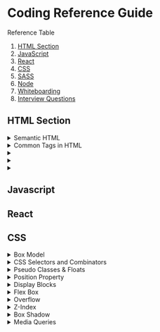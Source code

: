 # Coding Reference Guide


Reference Table
1. [HTML Section](#HTML-Section)
2. [JavaScript](#Javascript)
3. [React](#React)
4. [CSS](#CSS)
5. [SASS](#Sass)
6. [Node](#Node)
7. [Whiteboarding](#Whiteboarding)
8. [Interview Questions](#Interview-Questions)

## HTML Section

<details>
<summary>Semantic HTML</summary>
</details>

<details>
<summary>Common Tags in HTML</summary>
</details>

<details>
<summary></summary>
</details>

<details>
<summary></summary>
</details>

<details>
<summary></summary>
</details>

## Javascript

## React

## CSS

<details>
<summary>Box Model</summary>
</details>

<details>
<summary>CSS Selectors and Combinators</summary>
  <li> What are the differences between the caret ( > ), comma ( , ), space (   ), and addition ( + ) combinators in CSS?
  <ul>
  <li>Combinators allow us to dig into things without explicitly declaring a classname.</li>
  <li>Caret - Child Selector</li>
  <li>Comma - Aply the same styles to multiple selectors</li>
  <li>Space - All Descendants</li>
  <li>Addition - Sibling Combinator. Adjacent sibling, apply these styles (.parent + .aunt {})</li>
  </ul>

  </li>

</details>

<details>
<summary>Pseudo Classes & Floats</summary>
</details>

<details>
<summary>Position Property</summary>
</details>

<details>
<summary>Display Blocks</summary>
</details>

<details>
<summary>Flex Box</summary>
</details>

<details>
<summary>Overflow</summary>
</details>

<details>
<summary>Z-Index</summary>
</details>

<details>
<summary>Box Shadow</summary>
</details>

<details>
<summary>Media Queries</summary>
<li> What are media queries in CSS?
  <ul>
    <li>Mechanic in CSS that allows you to change screen styles/resolution depending on orientation or screen size. Watches for conditions, and if met, it applies certain styles. </li>
    <li>Used to check resolution change/orientation change/device.</li>
    <li>CSS watches the changes. </li>
    <li>max-width or min-width</li>

    ```js 
@media only screen and (min-width: 480px){}
```

    https://www.w3schools.com/css/css3_mediaqueries.asp
    https://www.w3schools.com/cssref/css3_pr_mediaquery.asp
  </ul>
</li>


</details>

<details>
<summary>Animations</summary>
</details>

<details>
<summary>Responsive Design</summary>
</details>

<details>
<summary>Extraction and Enhancement</summary>
</details>

<details>
<summary>Keyframes and Transitions</summary>
</details>

<details>
<summary>Transform Property</summary>
<li> What is the transform property, and how does it work?
  <ul>
    <li>The transform CSS property lets you rotate, scale, skew or translate an element.</li>
    <li>Position moves the element within the flow of the document.</li>
    <li>https://www.w3schools.com/cssref/css3_pr_transform.asp</li>
    <li>Transform - Is only visually moved. Happens after render. Not related to the flow in the document.</li>
    <li>Translate - Moves it on one of the three axes.
    https://developer.mozilla.org/en-US/docs/Web/CSS/transform
    </li>
    <li>Scale - Scale transformation, used by defining the x/y or z (for 3d elemeents).</li>
  </ul>
</li>
</details>

<details>
<summary></summary>
</details>

## Sass

## Node

## Whiteboarding

## Interview Questions
